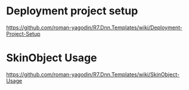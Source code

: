 ﻿# Deployment project setup

https://github.com/roman-yagodin/R7.Dnn.Templates/wiki/Deployment-Project-Setup

# SkinObject Usage

https://github.com/roman-yagodin/R7.Dnn.Templates/wiki/SkinObject-Usage
